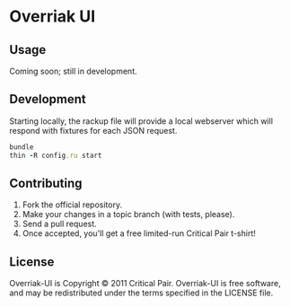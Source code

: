 # Overriak UI

## Usage

Coming soon; still in development.

## Development

Starting locally, the rackup file will provide a local webserver which
will respond with fixtures for each JSON request.

```ruby
bundle
thin -R config.ru start
```

## Contributing

1. Fork the official repository.
2. Make your changes in a topic branch (with tests, please).
3. Send a pull request.
4. Once accepted, you'll get a free limited-run Critical Pair t-shirt!

## License

Overriak-UI is Copyright © 2011 Critical Pair.  Overriak-UI is free software, and may be redistributed under the terms specified in the LICENSE file.
